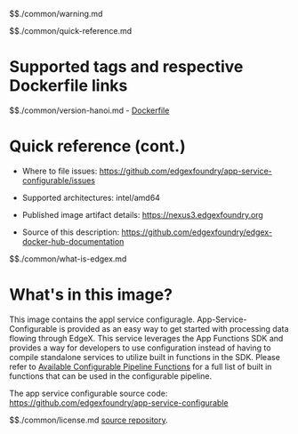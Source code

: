 $$./common/warning.md

$$./common/quick-reference.md

# Supported tags and respective Dockerfile links

$$./common/version-hanoi.md
        - [Dockerfile](https://github.com/edgexfoundry/app-service-configurable/blob/master/Dockerfile)

# Quick reference (cont.)

- Where to file issues: https://github.com/edgexfoundry/app-service-configurable/issues

- Supported architectures: intel/amd64

- Published image artifact details: https://nexus3.edgexfoundry.org

- Source of this description: https://github.com/edgexfoundry/edgex-docker-hub-documentation

$$./common/what-is-edgex.md

# What's in this image?

This image contains the appl service configuragle. App-Service-Configurable is provided as an easy way to get started with processing data flowing through EdgeX. This service leverages the App Functions SDK and provides a way for developers to use configuration instead of having to compile standalone services to utilize built in functions in the SDK. Please refer to [Available Configurable Pipeline Functions](https://docs.edgexfoundry.org/1.2/microservices/application/AppServiceConfigurable/#available-configurable-pipeline-functions) for a full list of built in functions that can be used in the configurable pipeline.

The app service configurable source code: https://github.com/edgexfoundry/app-service-configurable

$$./common/license.md
[source repository](https://github.com/edgexfoundry/app-service-configurable/blob/master/Attribution.txt).